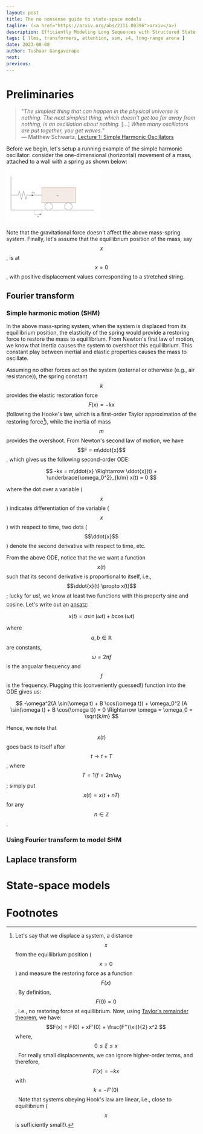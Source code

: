 ```yaml
---
layout: post
title: The no nonsense guide to state-space models
tagline: (<a href="https://arxiv.org/abs/2111.00396">arxiv</a>)
description: Efficiently Modeling Long Sequences with Structured State Spaces
tags: [ llms, transformers, attention, ssm, s4, long-range arena ]
date: 2023-08-08
author: Tushaar Gangavarapu
next:
previous: 
---
```


# Preliminaries

<blockquote>
  <div>
    "<i>The simplest thing that can happen in the physical universe is nothing. The next simplest thing, which doesn't get too far away from nothing, is an oscillation about nothing.</i> [...] <i>When many oscillators are put together, you get waves.</i>" <br/> &#151; Matthew Schwartz, <a href="https://scholar.harvard.edu/files/schwartz/files/lecture1-oscillators-and-linearity.pdf">Lecture 1: Simple Harmonic Oscillators</a>
    </div>
</blockquote>

Before we begin, let's setup a running example of the simple harmonic oscillator: consider the one-dimensional (horizontal) movement of a mass, attached to a wall with a spring as shown below:

<img src="./imgs/mass-on-spring.png" width=250>

Note that the gravitational force doesn't affect the above mass-spring system. Finally, let's assume that the equillibrium position of the mass, say $$x$$, is at $$x = 0$$, with positive displacement values corresponding to a stretched string.

## Fourier transform

### Simple harmonic motion (SHM)

In the above mass-spring system, when the system is displaced from its equillibrium position, the elasticity of the spring would provide a restoring force to restore the mass to equillibrium. From Newton's first law of motion, we know that inertia causes the system to overshoot this equillibrium. This constant play between inertial and elastic properties causes the mass to oscillate.

Assuming no other forces act on the system (external or otherwise (e.g., air resistance)), the spring constant $$k$$ provides the elastic restoration force $$F(x) = -kx$$ (following the Hooke's law, which is a first-order Taylor approximation of the restoring force[^1]), while the inertia of mass $$m$$ provides the overshoot. From Newton's second law of motion, we have $$F = m\ddot{x}$$, which gives us the following second-order ODE:

$$
-kx = m\ddot{x} \Rightarrow \ddot{x}(t) + \underbrace{\omega_0^2}_{k/m} x(t) = 0
$$

where the dot over a variable ($$\dot{x}$$) indicates differentiation of the variable ($$x$$) with respect to time, two dots ($$\ddot{x}$$) denote the second derivative with respect to time, etc.

From the above ODE, notice that the we want a function $$x(t)$$ such that its second derivative is proportional to itself, i.e., $$\ddot{x}(t) \propto x(t)$$; lucky for us!, we know at least two functions with this property&#151; sine and cosine. Let's write out an [ansatz](https://res.cloudinary.com/dh3hm8pb7/image/upload/c_scale,q_auto:best/v1535842782/Handwaving/Published/Ansatz.png):

$$
x(t) = a \sin(\omega t) + b \cos(\omega t)
$$

where $$a, b \in \mathbb{R}$$ are constants, $$\omega = 2\pi f$$ is the angualar frequency and $$f$$ is the frequency. Plugging this (conveniently guessed!) function into the ODE gives us:

$$
-\omega^2(A \sin(\omega t) + B \cos(\omega t)) + \omega_0^2 (A \sin(\omega t) + B \cos(\omega t)) = 0 \Rightarrow \omega = \omega_0 = \sqrt{k/m}
$$

Hence, we note that $$x(t)$$ goes back to itself after $$t \rightarrow t + T$$, where $$T = 1/f = 2\pi / \omega_0$$; simply put $$x(t) = x(t + nT)$$ for any $$n \in \mathbb{Z}$$.

### Using Fourier transform to model SHM

## Laplace transform

# State-space models


# Footnotes

[^1]: Let's say that we displace a system, a distance $$x$$ from the equillibrium position ($$x = 0$$) and measure the restoring force as a function $$F(x)$$. By definition, $$F(0) = 0$$, i.e., no restoring force at equillibrium. Now, using [Taylor's remainder theorem](https://people.clas.ufl.edu/kees/files/TaylorRemainderProof.pdf), we have: $$F(x) = F(0) + xF'(0) + \frac{F''(\xi)}{2} x^2 $$ where, $$0 \leq \xi \leq x$$. For really small displacements, we can ignore higher-order terms, and therefore, $$F(x) = -kx$$ with $$k = -F'(0)$$. Note that systems obeying Hook's law are linear, i.e., close to equillibrium ($$x$$ is sufficiently small!).

